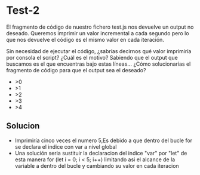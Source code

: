 <h1>Test-2</h1>
El fragmento de código de nuestro fichero test.js nos devuelve un output no deseado. Queremos imprimir un valor incremental a cada segundo pero lo que nos devuelve el código es el mismo valor en cada iteración.

Sin necesidad de ejecutar el código, ¿sabrías decirnos qué valor imprimiría por consola el script? ¿Cuál es el motivo?
Sabiendo que el output que buscamos es el que encuentras bajo estas líneas… ¿Cómo solucionarías el fragmento de código para que el output sea el deseado?
<ul>
<li>>0</li>
<li>>1</li>
<li>>2</li>
<li>>3</li>
<li>>4</li>
</ul>
<h2>Solucion</h2>
<ul>
<li>Imprimiría cinco veces el numero 5,Es debido a que dentro del bucle for se declara el indice con var a nivel global</li>
<li>Una solución seria sustituir la declaracion del indice "var" por "let" de esta manera for (let i = 0; i < 5; i++) limitando asi el alcance de la variable a dentro del bucle y cambiando su valor en cada iteracion</li>
</li>
</ul>
